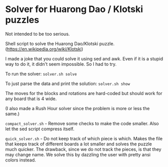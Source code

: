 # Solver for Huarong Dao / Klotski puzzles

Not intended to be too serious.

Shell script to solve the Huarong Dao/Klotski puzzle. (https://en.wikipedia.org/wiki/Klotski)

I made a joke that you could solve it using sed and awk. Even if it is a stupid way to do it, it didn't seem impossible. So I had to try.

To run the solver: ````solver.sh solve````

To just parse the data and print the solution: ````solver.sh show````

The moves for the blocks and rotations are hard-coded but should work for any board that is 4 wide.

(I also made a Rush Hour solver since the problem is more or less the same.)

````compact_solver.sh```` - Remove some checks to make the code smaller. Also let the sed script compress itself.

````quick_solver.sh```` - Do not keep track of which piece is which. Makes the file that keeps track of different boards a lot smaller and solves the puzzle much quicker. The drawback, since we do not track the pieces, is that they may change name. We solve this by dazzling the user with pretty ansi colors instead.
